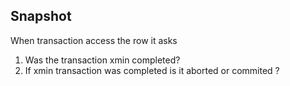 ## Snapshot
When transaction access the row it asks
1. Was the transaction xmin completed?
2. If xmin transaction was completed is it aborted or commited ? 



